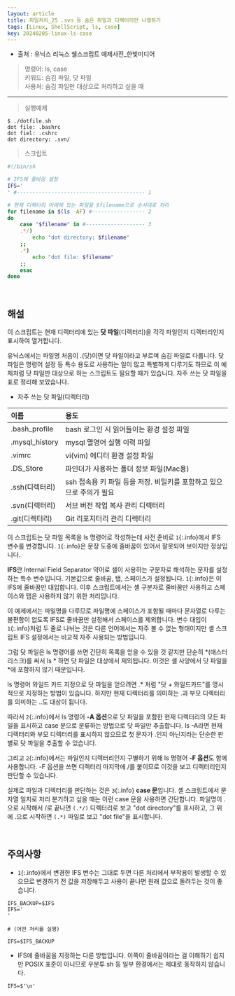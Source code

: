 ```yaml
---
layout: article
title: 파일처리_25 .svn 등 숨은 파일과 디렉터리만 나열하기
tags: [Linux, ShellScript, ls, case]
key: 20240205-linux-ls-case
---
```


- 출처 : 유닉스 리눅스 쉘스크립트 예제사전_한빛미디어

> 명령어: ls, case  
> 키워드: 숨김 파일, 닷 파일   
> 사용처: 숨김 파일만 대상으로 처리하고 싶을 때

--- 

> 실행예제

```
$ ./dotfile.sh
dot file: .bashrc
dot fiel: .cshrc
dot directory: .svn/
```

> 스크립트

```bash
#!/bin/sh

# IFS에 줄바꿈 설정
IFS='
' #----------------------------------------- 1

# 현재 디렉터리 아래에 있는 파일을 $filename으로 순서대로 처리
for filename in $(ls -AF) #----------------- 2
do
    case "$filename" in #------------------- 3
    .*/)
        echo "dot directory: $filename"
    ;;
    .*)
        echo "dot file: $filename"
    ;;
    esac
done
```

&nbsp;
&nbsp;

## **해설**

이 스크립트는 현재 디렉터리에 있는 **닷 파일**(디렉터리)을 각각 파일인지 디렉터리인지 표시하여 열거합니다.

유닉스에서는 파일명 처음이 .(닷)이면 닷 파일이라고 부르며 숨김 파일로 다룹니다. 닷 파일은 명령어 설정 등 특수 용도로 사용하는 일이 많고 특별하게 다루기도 하므로 이 예제처럼 닷 파일만 대상으로 하는 스크립트도 필요할 때가 있습니다. 자주 쓰는 닷 파일을 표로 정리해 보았습니다.

- 자주 쓰는 닷 파일(디렉터리)

|이름|용도|
|:--|:--|
|.bash_profile|	bash 로그인 시 읽어들이는 환경 설정 파일|
|.mysql_history|mysql 멸영어 실행 이력 파일|
|.vimrc|vi(vim) 에디터 환경 설정 파일|
|.DS_Store|파인더가 사용하는 폴더 정보 파일(Mac용)|
|.ssh(디렉터리)|ssh 접속용 키 파일 등을 저장. 비밀키를 포함하고 있으므로 주의가 필요|
|.svn(디렉터리)|서브 버전 작업 복사 관리 디렉터리|
|.git(디렉터리)|Git 리포지터리 관리 디렉터리|

이 스크립트는 닷 파일 목록을 ls 명령어로 작성하는데 사전 준비로 `1`{:.info}에서 IFS 변수를 변경합니다. `1`{:.info}은 문장 도중에 줄바꿈이 있어서 잘못되어 보이지만 정상입니다.

**IFS**란 Internal Field Separator 약어로 셸이 사용하는 구분자로 해석하는 문자를 설정하는 특수 변수입니다. 기본값으로 줄바꿈, 탭, 스페이스가 설정됩니다. `1`{:.info}은 이 IFS에 줄바꿈만 대입합니다. 이후 스크립트에서는 셸 구분자로 줄바꿈만 사용하고 스페이스와 탭은 사용하지 않기 위한 처리입니다.

이 예제에서는 파일명을 다루므로 파일명에 스페이스가 포함될 때마다 문자열로 다루는 불편함이 없도록 IFS로 줄바꿈만 설정해서 스페이스를 제외합니다. 변수 대입이 `1`{:.info}처럼 두 줄로 나뉘는 것은 다른 언어에서는 자주 볼 수 없는 형태이지만 셸 스크립트 IFS 설정에서는 비교적 자주 사용되는 방법입니다.

그럼 닷 파일은 ls 명령어를 쓰면 간단히 목록을 얻을 수 있을 것 같지만 단순히 *(애스터리스크)를 써서 ls * 하면 닷 파일은 대상에서 제외됩니다. 이것은 셸 사양에서 닷 파일을 *에 포함하지 않기 때문입니다.

ls 명령어 와일드 카드 지정으로 닷 파일을 얻으려면 .* 처럼 "닷 + 와일드카드"를 명시적으로 지정하는 방법이 있습니다. 하지만 현재 디렉터리를 의미하는 .과 부모 디렉터리를 의미하는 ..도 대상이 됩니다.

따라서 `2`{:.info}에서 ls 명령어 **-A 옵션**으로 닷 파일을 포함한 현재 디렉터리의 모든 파일을 표시하고 case 문으로 분류하는 방법으로 닷 파일만 추출합니다. ls -A라면 현재 디렉터리와 부모 디렉터리를 표시하지 않으므로 첫 문자가 .인지 아닌지라는 단순한 판별로 닷 파일을 추출할 수 있습니다.

그리고 `2`{:.info}에서는 파일인지 디렉터리인지 구별하기 위해 ls 명령어 **-F 옵션**도 함께 사용합니다. -F 옵션을 쓰면 디렉터리 마지막에 /를 붙이므로 이것을 보고 디렉터리인지 판단할 수 있습니다.

실제로 파일과 디렉터리를 판단하는 것은 `3`{:.info} **case 문**입니다. 셸 스크립트에서 문자열 일치로 처리 분기하고 싶을 때는 이런 case 문을 사용하면 간단합니다. 파일명이 .으로 시작해서 /로 끝나면 `(.*/)` 디렉터리로 보고 "dot directory"를 표시하고, 그 위에 .으로 시작하면 `(.*)` 파일로 보고 "dot file"을 표시합니다.

&nbsp;
&nbsp;

## **주의사항**

- `1`{:.info}에서 변경한 IFS 변수는 그대로 두면 다른 처리에서 부작용이 발생할 수 있으므로 변경하기 전 값을 저장해두고 사용이 끝나면 원래 값으로 돌려두는 것이 좋습니다.
```
IFS_BACKUP=$IFS
IFS='
'

# (어떤 처리를 실행)

IFS=$IFS_BACKUP
```

- IFS에 줄바꿈을 지정하는 다른 방법입니다. 이쪽이 줄바꿈이라는 걸 이해하기 쉽지만 POSIX 표준이 아니므로 우분투 sh 등 일부 환경에서는 제대로 동작하지 않습니다.
```
IFS=$'\n'
```

